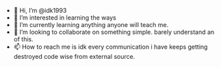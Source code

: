 - 👋 Hi, I’m @idk1993
- 👀 I’m interested in learning the ways 
- 🌱 I’m currently learning anything anyone will teach me.
- 💞️ I’m looking to collaborate on something simple. barely understand an of this.
- 📫 How to reach me is idk every communication i have keeps getting destroyed code wise from external source.

<!---
idk1993/idk1993 is a ✨ special ✨ repository because its `README.md` (this file) appears on your GitHub profile.
You can click the Preview link to take a look at your changes.
--->
